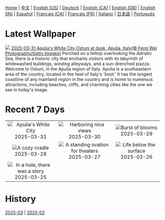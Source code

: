 [Home](../README.md) | [中文](zh-CN.md) | [English (US)](en-US.md) | [Deutsch](de-DE.md) | [English (CA)](en-CA.md) | [English (GB)](en-GB.md) | [English (IN)](en-IN.md) | [Español](es-ES.md) | [Français (CA)](fr-CA.md) | [Français (FR)](fr-FR.md) | [Italiano](it-IT.md) | [日本語](ja-JP.md) | [Português](pt-BR.md)

# Latest Wallpaper
![](https://www.bing.com/th?id=OHR.ItalyOstuni_EN-US2964422003_UHD.jpg)
[2025-03-31 Apulia's White City Ostuni at dusk, Apulia, Italy(© Feng Wei Photography/Getty Images)](https://www.bing.com/th?id=OHR.ItalyOstuni_EN-US2964422003_UHD.jpg)
Perched on a hilltop overlooking the Adriatic Sea, there is a historic city that enchants visitors with its labyrinth of whitewashed buildings, winding alleyways, and a sun-drenched piazza. Welcome to Ostuni, in the Apulia region of Italy. Apulia is a southeastern area of the country, located in the heel of Italy's 'boot.' It has the longest coastline of any mainland region in the country and is home to numerous attractions, including beaches, cliffs, and charming cities like the one we see in today's image.

# Recent 7 Days
|  |  |  |
|:---:|:---:|:---:|
| ![](https://www.bing.com/th?id=OHR.ItalyOstuni_EN-US2964422003_400x240.jpg "Apulia's White City") 2025-03-31 | ![](https://www.bing.com/th?id=OHR.SydneyHarbour_EN-US2885246621_400x240.jpg "Harboring nice views") 2025-03-30 | ![](https://www.bing.com/th?id=OHR.CarrizoBloom_EN-US2504669059_400x240.jpg "Burst of blooms") 2025-03-29 |
| ![](https://www.bing.com/th?id=OHR.NestingMonarch_EN-US2312410271_400x240.jpg "A cozy cradle") 2025-03-28 | ![](https://www.bing.com/th?id=OHR.OdeonAthens_EN-US2159327450_400x240.jpg "A standing ovation for theaters") 2025-03-27 | ![](https://www.bing.com/th?id=OHR.CrystalManatee_EN-US1724106178_400x240.jpg "Life below the surface") 2025-03-26 |
| ![](https://www.bing.com/th?id=OHR.HobbitHole_EN-US1602468401_400x240.jpg "In a hole, there was a story") 2025-03-25 |  |  |

# History
[2025-03](../archives/wallpaper/en-US/w_2025_03.md) | [2025-02](../archives/wallpaper/en-US/w_2025_02.md)
